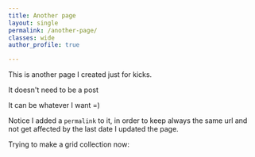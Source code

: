 ```yaml
---
title: Another page
layout: single
permalink: /another-page/
classes: wide
author_profile: true

---
```


This is another page I created just for kicks.

It doesn't need to be a post

It can be whatever I want =)

Notice I added a `permalink` to it, in order to keep always the same url and not get affected by the last date I updated the page.

Trying to make a grid collection now:
